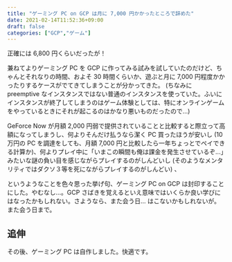 ```yaml
---
title: "ゲーミング PC on GCP は月に 7,000 円かかったところで辞めた"
date: 2021-02-14T11:52:36+09:00
draft: false
categories: ["GCP","ゲーム"]
---
```


正確には 6,800 円くらいだったが！

<!--more-->

兼ねてよりゲーミング PC を GCP に作ってみる試みを試していたのだけど、ちゃんとそれなりの時間、およそ 30 時間くらいか、遊ぶと月に 7,000 円程度かかったりするケースがでてきてしまうことが分かってきた。
(ちなみに preemptive なインスタンスではない普通のインスタンスを使っていた。ふいにインスタンスが終了してしまうのはゲーム体験としては、特にオンラインゲームをやっているときにそれが起こるのはかなり悪いものだったので…)

GeForce Now が月額 2,000 円弱で提供されていることと比較すると際立って高額になってしまうし、何よりそんだけ払うなら潔く PC 買ったほうが安いし (10万円の PC を調達をしても、月額 7,000 円と比較したら一年ちょっとでペイできる計算か)、何よりプレイ中に「いまこの瞬間も俺は課金を発生させているぞ...」みたいな謎の負い目を感じながらプレイするのがしんどいし (そのようなメンタリティではダクソ３等を死にながらプレイするのがしんどい) 、

というようなことを色々思った挙げ句、ゲーミング PC on GCP は封印することにした。やむなし...。GCP さばきを覚えるといえ意味ではいくらか良い学びにはなったかもしれない。さようなら、また会う日... はこないかもしれないが。また会う日まで。

## 追伸

その後、ゲーミング PC は自作しました。快適です。
